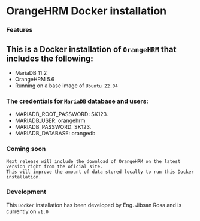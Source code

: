 # OrangeHRM Docker installation

### Features
This is a Docker installation of `OrangeHRM` that includes the following:
-------------------------------------------------------------------------
- MariaDB 11.2
- OrangeHRM 5.6
- Running on a base image of `Ubuntu 22.04`

### The credentials for `MariaDB` database and users:
- MARIADB_ROOT_PASSWORD: SK123.
- MARIADB_USER: orangehrm
- MARIADB_PASSWORD: SK123.
- MARIADB_DATABASE: orangedb

### Coming soon
	Next release will include the download of OrangeHRM on the latest version right from the oficial site. 
	This will improve the amount of data stored locally to run this Docker installation.

### Development
This `Docker` installation has been developed by Eng. Jibsan Rosa and is currently on `v1.0`